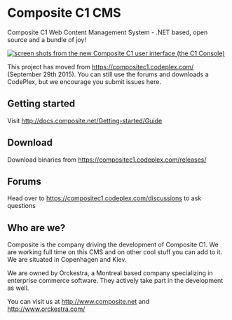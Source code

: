# Composite C1 CMS
Composite C1 Web Content Management System - .NET based, open source and a bundle of joy!

[![screen shots from the new Composite C1 user interface (the C1 Console)](http://hackathon.composite.net/maw/github/6-pack-screenshots-small.png)](http://hackathon.composite.net/maw/github/6-pack-screenshots.png)

This project has moved from https://compositec1.codeplex.com/ (September 29th 2015). You can still use the forums and downloads a CodePlex, but we encourage you submit issues here.

## Getting started ##
Visit http://docs.composite.net/Getting-started/Guide

## Download ##
Download binaries from https://compositec1.codeplex.com/releases/

## Forums ##
Head over to https://compositec1.codeplex.com/discussions to ask questions

## Who are we? ##
Composite is the company driving the development of Composite C1. We are working full time on this CMS and on other cool stuff you can  add to it. We are situated in Copenhagen and Kiev. 

We are owned by Orckestra, a Montreal based company specializing in enterprise commerce software. They actively take part in the development as well.

You can visit us at http://www.composite.net and http://www.orckestra.com/
